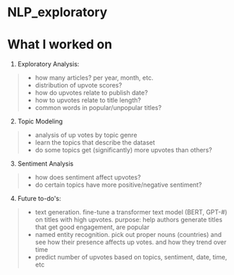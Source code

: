# NLP_exploratory


# What I worked on
1. Exploratory Analysis:
> - how many articles? per year, month, etc.
> - distribution of upvote scores?
> - how do upvotes relate to publish date?
> - how to upvotes relate to title length?
> - common words in popular/unpopular titles?

2. Topic Modeling
> - analysis of up votes by topic genre
> - learn the topics that describe the dataset
> - do some topics get (significantly) more upvotes than others?

3. Sentiment Analysis
> - how does sentiment affect upvotes?
> - do certain topics have more positive/negative sentiment?

4. Future to-do's:
> - text generation. fine-tune a transformer text model (BERT, GPT-#) on titles with high upvotes. purpose: help authors generate titles that get good engagement, are popular
> - named entity recognition. pick out proper nouns (countries) and see how their presence affects up votes. and how they trend over time
> - predict number of upvotes based on topics, sentiment, date, time, etc
